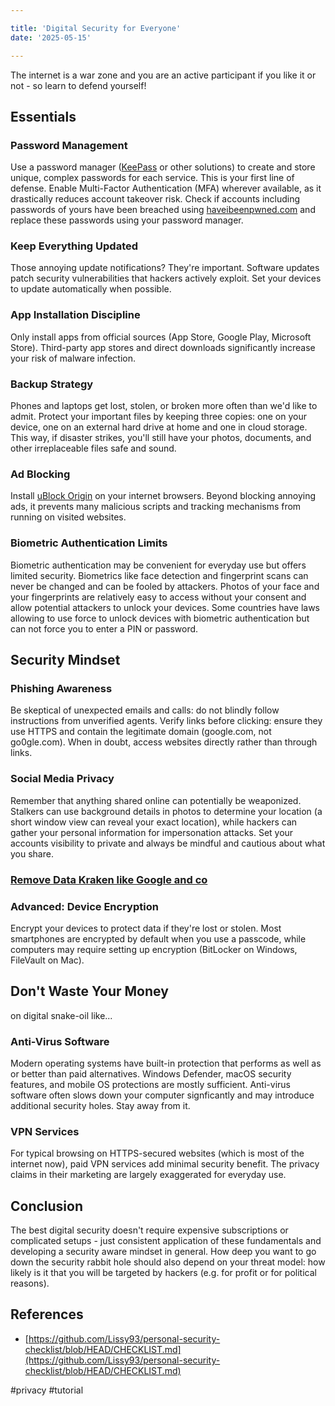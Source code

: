 ```yaml
---

title: 'Digital Security for Everyone'  
date: '2025-05-15'

---
```


The internet is a war zone and you are an active participant if you like it or not - so learn to defend yourself!

## Essentials

### Password Management

Use a password manager ([KeePass](https://keepassxc.org/) or other solutions) to create and store unique, complex passwords for each service. This is your first line of defense. Enable Multi-Factor Authentication (MFA) wherever available, as it drastically reduces account takeover risk. Check if accounts including passwords of yours have been breached using [haveibeenpwned.com](https://haveibeenpwned.com/) and replace these passwords using your password manager.

### Keep Everything Updated

Those annoying update notifications? They're important. Software updates patch security vulnerabilities that hackers actively exploit. Set your devices to update automatically when possible.

### App Installation Discipline

Only install apps from official sources (App Store, Google Play, Microsoft Store). Third-party app stores and direct downloads significantly increase your risk of malware infection.

### Backup Strategy

Phones and laptops get lost, stolen, or broken more often than we'd like to admit. Protect your important files by keeping three copies: one on your device, one on an external hard drive at home and one in cloud storage. This way, if disaster strikes, you'll still have your photos, documents, and other irreplaceable files safe and sound.

### Ad Blocking

Install [uBlock Origin](https://ublockorigin.com/) on your internet browsers. Beyond blocking annoying ads, it prevents many malicious scripts and tracking mechanisms from running on visited websites.

### Biometric Authentication Limits

Biometric authentication may be convenient for everyday use but offers limited security. Biometrics like face detection and fingerprint scans can never be changed and can be fooled by attackers. Photos of your face and your fingerprints are relatively easy to access without your consent and allow potential attackers to unlock your devices. Some countries have laws allowing to use force to unlock devices with biometric authentication but can not force you to enter a PIN or password.

## Security Mindset

### Phishing Awareness

Be skeptical of unexpected emails and calls: do not blindly follow instructions from unverified agents. Verify links before clicking: ensure they use HTTPS and contain the legitimate domain (google.com, not go0gle.com). When in doubt, access websites directly rather than through links.

### Social Media Privacy

Remember that anything shared online can potentially be weaponized. Stalkers can use background details in photos to determine your location (a short window view can reveal your exact location), while hackers can gather your personal information for impersonation attacks. Set your accounts visibility to private and always be mindful and cautious about what you share.

### [Remove Data Kraken like Google and co](https://seanpedersen.github.io/posts/google-ejector)

### Advanced: Device Encryption

Encrypt your devices to protect data if they're lost or stolen. Most smartphones are encrypted by default when you use a passcode, while computers may require setting up encryption (BitLocker on Windows, FileVault on Mac).

## Don't Waste Your Money

on digital snake-oil like...

### Anti-Virus Software

Modern operating systems have built-in protection that performs as well as or better than paid alternatives. Windows Defender, macOS security features, and mobile OS protections are mostly sufficient. Anti-virus software often slows down your computer signficantly and may introduce additional security holes. Stay away from it.

### VPN Services

For typical browsing on HTTPS-secured websites (which is most of the internet now), paid VPN services add minimal security benefit. The privacy claims in their marketing are largely exaggerated for everyday use.

## Conclusion

The best digital security doesn't require expensive subscriptions or complicated setups - just consistent application of these fundamentals and developing a security aware mindset in general. How deep you want to go down the security rabbit hole should also depend on your threat model: how likely is it that you will be targeted by hackers (e.g. for profit or for political reasons).

## References

- [https://github.com/Lissy93/personal-security-checklist/blob/HEAD/CHECKLIST.md](https://github.com/Lissy93/personal-security-checklist/blob/HEAD/CHECKLIST.md)

#privacy #tutorial
